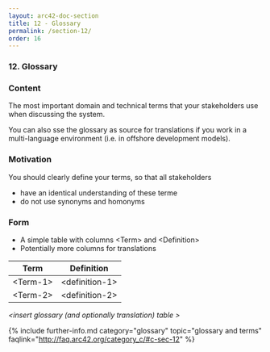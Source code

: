 ```yaml
---
layout: arc42-doc-section
title: 12 - Glossary
permalink: /section-12/
order: 16
---
```


### 12. Glossary

<div class="arc42-help" markdown="1">

### Content
The most important domain and technical terms that your stakeholders use when discussing the system.

You can also sse the glossary as source for translations if you work in a multi-language environment (i.e. in offshore development models).

### Motivation
You should clearly define your terms, so that all stakeholders

* have an identical understanding of these terme
* do not use synonyms and homonyms

### Form
* A simple table with columns &lt;Term> and &lt;Definition>
* Potentially more columns for translations

| Term           | Definition        |
|----------------|-------------------|
| &lt;Term-1>    | &lt;definition-1> |
| &lt;Term-2>    | &lt;definition-2> |

</div>

_&lt;insert glossary (and optionally translation) table >_


{% include further-info.md
   category="glossary"
   topic="glossary and terms"
   faqlink="http://faq.arc42.org/category_c/#c-sec-12" %}
